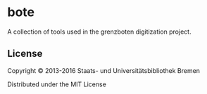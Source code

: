 # bote

A collection of tools used in the grenzboten digitization project.

## License

Copyright © 2013-2016 Staats- und Universitätsbibliothek Bremen

Distributed under the MIT License
